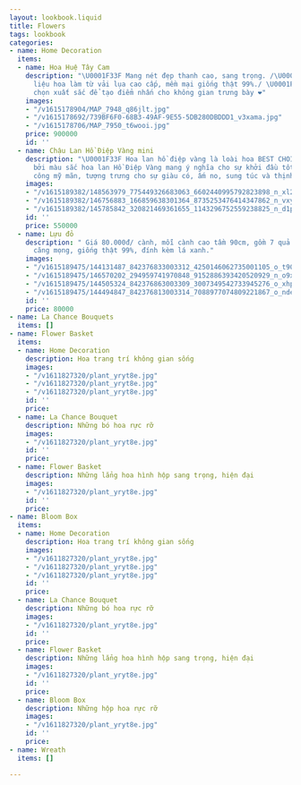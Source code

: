 ```yaml
---
layout: lookbook.liquid
title: Flowers
tags: lookbook
categories:
- name: Home Decoration
  items:
  - name: Hoa Huệ Tây Cam
    description: "\U0001F33F Mang nét đẹp thanh cao, sang trọng. /\U0001F33F Chất
      liệu hoa làm từ vải lụa cao cấp, mềm mại giống thật 99%./ \U0001F449 Sự lựa
      chọn xuất sắc để tạo điểm nhấn cho không gian trưng bày ❤️"
    images:
    - "/v1615178904/MAP_7948_q86jlt.jpg"
    - "/v1615178692/739BF6F0-68B3-49AF-9E55-5DB280DBDDD1_v3xama.jpg"
    - "/v1615178706/MAP_7950_t6wooi.jpg"
    price: 900000
    id: ''
  - name: Chậu Lan Hồ Điệp Vàng mini
    description: "\U0001F33F Hoa lan hồ điệp vàng là loài hoa BEST CHOICE ngày TẾT
      bởi màu sắc hoa lan Hồ Điệp Vàng mang ý nghĩa cho sự khởi đầu tốt đẹp, thành
      công mỹ mãn, tượng trưng cho sự giàu có, ấm no, sung túc và thịnh vượng. "
    images:
    - "/v1615189382/148563979_775449326683063_6602440995792823898_n_xl2gsi.jpg"
    - "/v1615189382/146756883_166859638301364_8735253476414347862_n_vxyl86.jpg"
    - "/v1615189382/145785842_320821469361655_1143296752559238825_n_d1pz7g.jpg"
    id: ''
    price: 550000
  - name: Lựu đỏ
    description: " Giá 80.000đ/ cành, mỗi cành cao tầm 90cm, gồm 7 quả lựu lớn nhỏ
      căng mọng, giống thật 99%, đính kèm lá xanh."
    images:
    - "/v1615189475/144131487_842376833003312_4250146062735001105_o_t90ko3.jpg"
    - "/v1615189475/146570202_294959741970848_9152886393420520929_n_o9xfx4.jpg"
    - "/v1615189475/144505324_842376863003309_3007349542733945276_o_xhpkkc.jpg"
    - "/v1615189475/144494847_842376813003314_7088977074809221867_o_ndeikg.jpg"
    id: ''
    price: 80000
- name: La Chance Bouquets
  items: []
- name: Flower Basket
  items:
  - name: Home Decoration
    description: Hoa trang trí không gian sống
    images:
    - "/v1611827320/plant_yryt8e.jpg"
    - "/v1611827320/plant_yryt8e.jpg"
    - "/v1611827320/plant_yryt8e.jpg"
    id: ''
    price: 
  - name: La Chance Bouquet
    description: Những bó hoa rực rỡ
    images:
    - "/v1611827320/plant_yryt8e.jpg"
    id: ''
    price: 
  - name: Flower Basket
    description: Những lẳng hoa hình hộp sang trọng, hiện đại
    images:
    - "/v1611827320/plant_yryt8e.jpg"
    id: ''
    price: 
- name: Bloom Box
  items:
  - name: Home Decoration
    description: Hoa trang trí không gian sống
    images:
    - "/v1611827320/plant_yryt8e.jpg"
    - "/v1611827320/plant_yryt8e.jpg"
    - "/v1611827320/plant_yryt8e.jpg"
    id: ''
    price: 
  - name: La Chance Bouquet
    description: Những bó hoa rực rỡ
    images:
    - "/v1611827320/plant_yryt8e.jpg"
    id: ''
    price: 
  - name: Flower Basket
    description: Những lẳng hoa hình hộp sang trọng, hiện đại
    images:
    - "/v1611827320/plant_yryt8e.jpg"
    id: ''
    price: 
  - name: Bloom Box
    description: Những hộp hoa rực rỡ
    images:
    - "/v1611827320/plant_yryt8e.jpg"
    id: ''
    price: 
- name: Wreath
  items: []

---
```

